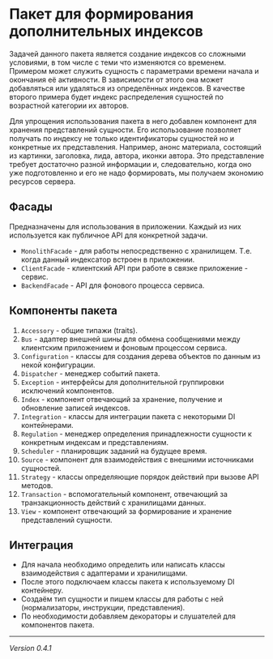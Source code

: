 # Пакет для формирования дополнительных индексов

Задачей данного пакета является создание индексов со сложными условиями, в том числе с теми что изменяются со временем. Примером может служить сущность с параметрами времени начала и окончания её активности. В зависимости от этого она может добавляться или удаляться из определённых индексов. В качестве второго примера будет индекс распределения сущностей по возрастной категории их авторов.

Для упрощения использования пакета в него добавлен компонент для хранения представлений сущности. Его использование позволяет получать по индексу не только идентификаторы сущностей но и конкретные их представления. Например, анонс материала, состоящий из картинки, заголовка, лида, автора, иконки автора. Это представление требует достаточно разной информации и, следовательно, когда оно уже подготовленно и его не надо формировать, мы получаем экономию ресурсов сервера.

## Фасады

Предназначены для использования в приложении. Каждый из них используется как публичное API для конкретной задачи.

* ```MonolithFacade``` - для работы непосредственно с хранилищем. Т.е. когда данный индексатор встроен в приложении.
* ```ClientFacade``` - клиентский API при работе в связке приложение - сервис.
* ```BackendFacade``` - API для фонового процесса сервиса.

## Компоненты пакета

 1. ```Accessory``` - общие типажи (traits).
 2. ```Bus``` - адаптер внешней шины для обмена сообщениями между клиентским приложением и фоновым процессом сервиса.
 3. ```Configuration``` - классы для создания дерева объектов по данным из некой конфигурации.
 4. ```Dispatcher``` - менеджер событий пакета.
 5. ```Exception``` - интерфейсы для дополнительной группировки исключений компонентов.
 6. ```Index``` - компонент отвечающий за хранение, получение и обновление записей индексов.
 7. ```Integration``` - классы для интеграции пакета с некоторыми DI контейнерами.
 8. ```Regulation``` - менеджер определения принадлежности сущности к конкретным индексам и представлениям.
 9. ```Scheduler``` - планировщик заданий на будущее время.
10. ```Source``` - компонент для взаимодействия с внешними источниками сущностей.
11. ```Strategy``` - классы определяющие порядок действий при вызове API методов.
12. ```Transaction``` - вспомогательный компонент, отвечающий за транзакционность действий с хранилищами данных.
13. ```View``` - компонент отвечающий за формирование и хранение представлений сущности.

## Интеграция

* Для начала необходимо определить или написать классы взаимодействия с адаптерами и хранилищами.
* После этого подключаем классы пакета к используемому DI контейнеру.
* Создаём тип сущности и пишем классы для работы с ней (нормализаторы, инструкции, представления).
* По необходимости добавляем декораторы и слушателей для компонентов пакета.

---------------

_Version 0.4.1_
